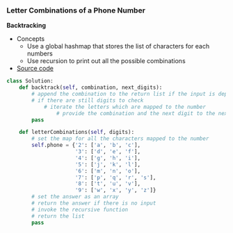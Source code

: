 ### Letter Combinations of a Phone Number
**Backtracking**
- Concepts 
    - Use a global hashmap that stores the list of characters for each numbers
    - Use recursion to print out all the possible combinations
- [Source code](source/Backtrack.py)
```python
class Solution:
    def backtrack(self, combination, next_digits):
        # append the combination to the return list if the input is depleted
        # if there are still digits to check
            # iterate the letters which are mapped to the number
                # provide the combination and the next digit to the next recursive tree
        pass

    def letterCombinations(self, digits):
        # set the map for all the characters mapped to the number
        self.phone = {'2': ['a', 'b', 'c'],
                      '3': ['d', 'e', 'f'],
                      '4': ['g', 'h', 'i'],
                      '5': ['j', 'k', 'l'],
                      '6': ['m', 'n', 'o'],
                      '7': ['p', 'q', 'r', 's'],
                      '8': ['t', 'u', 'v'],
                      '9': ['w', 'x', 'y', 'z']}
        # set the answer as an array
        # return the answer if there is no input
        # invoke the recursive function
        # return the list
        pass
```
